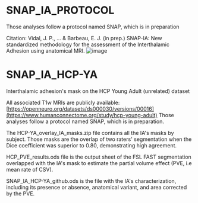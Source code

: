 # SNAP_IA_PROTOCOL
Those analyses follow a protocol named SNAP, which is in preparation 

Citation: Vidal, J. P., ... & Barbeau, E. J. (in prep.) SNAP-IA: New standardized methodology for the assessment of the Interthalamic Adhesion using anatomical MRI.
![image](https://github.com/user-attachments/assets/efd2737d-d364-465e-80fd-dbe729bcd5e1)

# SNAP_IA_HCP-YA
Interthalamic adhesion's mask on the HCP Young Adult (unrelated) dataset

All associated T1w MRIs are publicly available: [https://openneuro.org/datasets/ds000030/versions/00016](https://www.humanconnectome.org/study/hcp-young-adult)
Those analyses follow a protocol named SNAP, which is in preparation.

The HCP-YA_overlay_IA_masks.zip file contains all the IA's masks by subject. Those masks are the overlap of two raters' segmentation when the Dice coefficient was superior to 0.80, demonstrating high agreement.

HCP_PVE_results.ods file is the output sheet of the FSL FAST segmentation overlapped with the IA's mask to estimate the partial volume effect (PVE, i.e mean rate of CSV).

SNAP_IA_HCP-YA_github.ods is the file with the IA's characterization, including its presence or absence, anatomical variant, and area corrected by the PVE.
